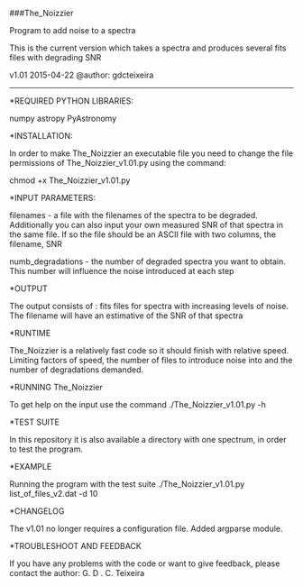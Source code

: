 ###The_Noizzier

Program to add noise to a spectra

This is the current version which takes a spectra and produces
several fits files with degrading SNR

v1.01 2015-04-22
@author: gdcteixeira
_________________________________
*REQUIRED PYTHON LIBRARIES:

numpy
astropy
PyAstronomy

*INSTALLATION:

In order to make The_Noizzier an executable file you need to change the 
file permissions of The_Noizzier_v1.01.py using the command:

chmod +x The_Noizzier_v1.01.py

*INPUT PARAMETERS:

filenames - a file with the filenames of the spectra to be degraded. 
Additionally you can also input your own measured SNR of that spectra
in the same file. If so the file should be an ASCII file with two columns,
the filename, SNR

numb_degradations - the number of degraded spectra you want to obtain. This
number will influence the noise introduced at each step


*OUTPUT

The output consists of :
fits files for spectra with increasing levels of noise. The filename will
have an estimative of the SNR of that spectra

*RUNTIME

The_Noizzier is a relatively fast code so it should finish with relative
speed. Limiting factors of speed, the number of files to introduce noise
into and the number of degradations demanded.

*RUNNING The_Noizzier

To get help on the input use the command 
./The_Noizzier_v1.01.py	-h

*TEST SUITE

In this repository it is also available a directory with one spectrum,
in order to test the program.

*EXAMPLE

Running the program with the test suite
./The_Noizzier_v1.01.py list_of_files_v2.dat -d 10

*CHANGELOG

The v1.01 no longer requires a configuration file.
Added argparse module.

*TROUBLESHOOT AND FEEDBACK

If you have any problems with the code or want to give feedback, please contact the author: G. D . C. Teixeira

